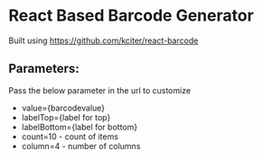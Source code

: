 # React Based Barcode Generator

Built using https://github.com/kciter/react-barcode

## Parameters:

Pass the below parameter in the url to customize

- value={barcodevalue}
- labelTop={label for top}
- labelBottom={label for bottom}
- count=10 - count of items
- column=4 - number of columns
